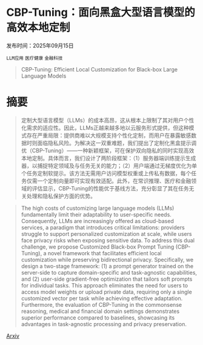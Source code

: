 # CBP-Tuning：面向黑盒大型语言模型的高效本地定制

发布时间：2025年09月15日

`LLM应用` `医疗健康` `金融科技`

> CBP-Tuning: Efficient Local Customization for Black-box Large Language Models

# 摘要

> 定制大型语言模型（LLMs）的成本高昂，这从根本上限制了其对用户个性化需求的适应性。因此，LLMs正越来越多地以云服务形式提供，但这种模式存在严重局限：提供商难以大规模支持个性化定制，而用户在暴露敏感数据时则面临隐私风险。为解决这一双重难题，我们提出了定制化黑盒提示调优（CBP-Tuning）——一种新颖框架，可在保护双向隐私的同时实现高效本地定制。具体而言，我们设计了两阶段框架：（1）服务器端训练提示生成器，以捕捉特定领域及与任务无关的能力；（2）用户端通过无梯度优化为单个任务定制软提示。该方法无需用户访问模型权重或上传私有数据，每个任务仅需一个定制向量即可实现有效适配。此外，在常识推理、医疗和金融领域的评估显示，CBP-Tuning的性能优于基线方法，充分彰显了其在任务无关处理和隐私保护方面的优势。

> The high costs of customizing large language models (LLMs) fundamentally limit their adaptability to user-specific needs. Consequently, LLMs are increasingly offered as cloud-based services, a paradigm that introduces critical limitations: providers struggle to support personalized customization at scale, while users face privacy risks when exposing sensitive data. To address this dual challenge, we propose Customized Black-box Prompt Tuning (CBP-Tuning), a novel framework that facilitates efficient local customization while preserving bidirectional privacy. Specifically, we design a two-stage framework: (1) a prompt generator trained on the server-side to capture domain-specific and task-agnostic capabilities, and (2) user-side gradient-free optimization that tailors soft prompts for individual tasks. This approach eliminates the need for users to access model weights or upload private data, requiring only a single customized vector per task while achieving effective adaptation. Furthermore, the evaluation of CBP-Tuning in the commonsense reasoning, medical and financial domain settings demonstrates superior performance compared to baselines, showcasing its advantages in task-agnostic processing and privacy preservation.

[Arxiv](https://arxiv.org/abs/2509.12112)